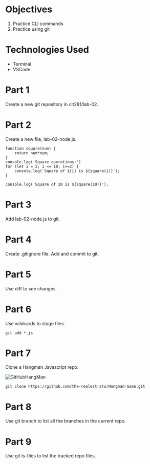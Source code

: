 # Objectives
1. Practice CLI commands
2. Practice using git

# Technologies Used
- Terminal
- VSCode

# Part 1
Create a new git repository in cit281/lab-02.

# Part 2
Create a new file, lab-02-node.js. 
```
function square(num) {
    return num*num;
}
console.log('Square operations:')
for (let i = 2; i <= 10; i+=2) {
    console.log(`Square of ${i} is ${square(i)}`);
}

console.log('Square of 20 is ${square(10)}');
```

# Part 3
Add lab-02-node.js to git. 

# Part 4
Create .gitignore file. Add and commit to git. 

# Part 5
Use diff to see changes. 

# Part 6
Use wildcards to stage files.
```
git add *.js
```

# Part 7
Clone a Hangman Javascript repo. 

![GitHubHangMan](https://user-images.githubusercontent.com/83732149/120246728-f54d6280-c225-11eb-936c-bc2ea0ae3e1b.png)

```
git clone https://github.com/the-realest-stu/Hangman-Game.git
```

# Part 8
Use git branch to list all the branches in the current repo. 

# Part 9
Use git ls-files to list the tracked repo files. 



